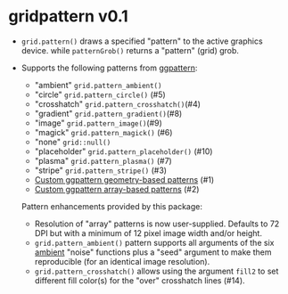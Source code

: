 gridpattern v0.1
================

* ``grid.pattern()`` draws a specified "pattern" to the active graphics device.
  while ``patternGrob()`` returns a "pattern" (grid) grob.
* Supports  the following patterns from [ggpattern](https://github.com/coolbutuseless/ggpattern):

  * "ambient" ``grid.pattern_ambient()``  
  * "circle" ``grid.pattern_circle()`` (#5)
  * "crosshatch"  ``grid.pattern_crosshatch()``(#4)
  * "gradient"  ``grid.pattern_gradient()``(#8)
  * "image"  ``grid.pattern_image()``(#9)
  * "magick" ``grid.pattern_magick()`` (#6)
  * "none" ``grid::null()``
  * "placeholder" ``grid.pattern_placeholder()`` (#10)
  * "plasma" ``grid.pattern_plasma()`` (#7)
  * "stripe" ``grid.pattern_stripe()`` (#3)
  * [Custom ggpattern geometry-based patterns](https://coolbutuseless.github.io/package/ggpattern/articles/developing-patterns-2.html) (#1)
  * [Custom ggpattern array-based patterns](https://coolbutuseless.github.io/package/ggpattern/articles/developing-patterns-3.html) (#2)

  Pattern enhancements provided by this package:

    * Resolution of "array" patterns is now user-supplied.
      Defaults to 72 DPI but with a minimum of 12 pixel image width and/or height.
    * ``grid.pattern_ambient()`` pattern supports all arguments of the six [ambient](https://cran.r-project.org/package=ambient) "noise" functions plus a "seed" argument to make them reproducible (for an identical image resolution).
    * ``grid.pattern_crosshatch()`` allows using the argument ``fill2`` to set 
       different fill color(s) for the "over" crosshatch lines (#14).

